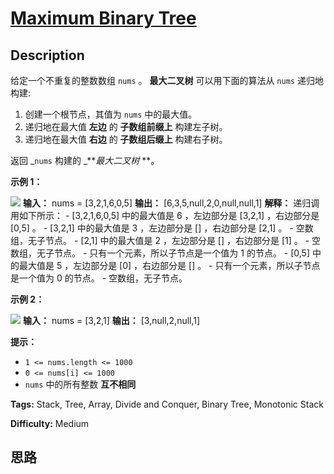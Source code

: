 # [Maximum Binary Tree][title]

## Description

给定一个不重复的整数数组 `nums` 。  **最大二叉树**  可以用下面的算法从 `nums` 递归地构建:

  1. 创建一个根节点，其值为 `nums` 中的最大值。
  2. 递归地在最大值  **左边**  的  **子数组前缀上**  构建左子树。
  3. 递归地在最大值 **右边** 的  **子数组后缀上**  构建右子树。

返回  _`nums` 构建的 _**_最大二叉树_ **。



**示例 1：**

![](https://assets.leetcode.com/uploads/2020/12/24/tree1.jpg)
            **输入：** nums = [3,2,1,6,0,5]    **输出：** [6,3,5,null,2,0,null,null,1]    **解释：** 递归调用如下所示：    - [3,2,1,6,0,5] 中的最大值是 6 ，左边部分是 [3,2,1] ，右边部分是 [0,5] 。        - [3,2,1] 中的最大值是 3 ，左边部分是 [] ，右边部分是 [2,1] 。            - 空数组，无子节点。            - [2,1] 中的最大值是 2 ，左边部分是 [] ，右边部分是 [1] 。                - 空数组，无子节点。                - 只有一个元素，所以子节点是一个值为 1 的节点。        - [0,5] 中的最大值是 5 ，左边部分是 [0] ，右边部分是 [] 。            - 只有一个元素，所以子节点是一个值为 0 的节点。            - 空数组，无子节点。    

**示例 2：**

![](https://assets.leetcode.com/uploads/2020/12/24/tree2.jpg)
            **输入：** nums = [3,2,1]    **输出：** [3,null,2,null,1]    



**提示：**

  * `1 <= nums.length <= 1000`
  * `0 <= nums[i] <= 1000`
  * `nums` 中的所有整数 **互不相同**


**Tags:** Stack, Tree, Array, Divide and Conquer, Binary Tree, Monotonic Stack

**Difficulty:** Medium

## 思路

[title]: https://leetcode-cn.com/problems/maximum-binary-tree
